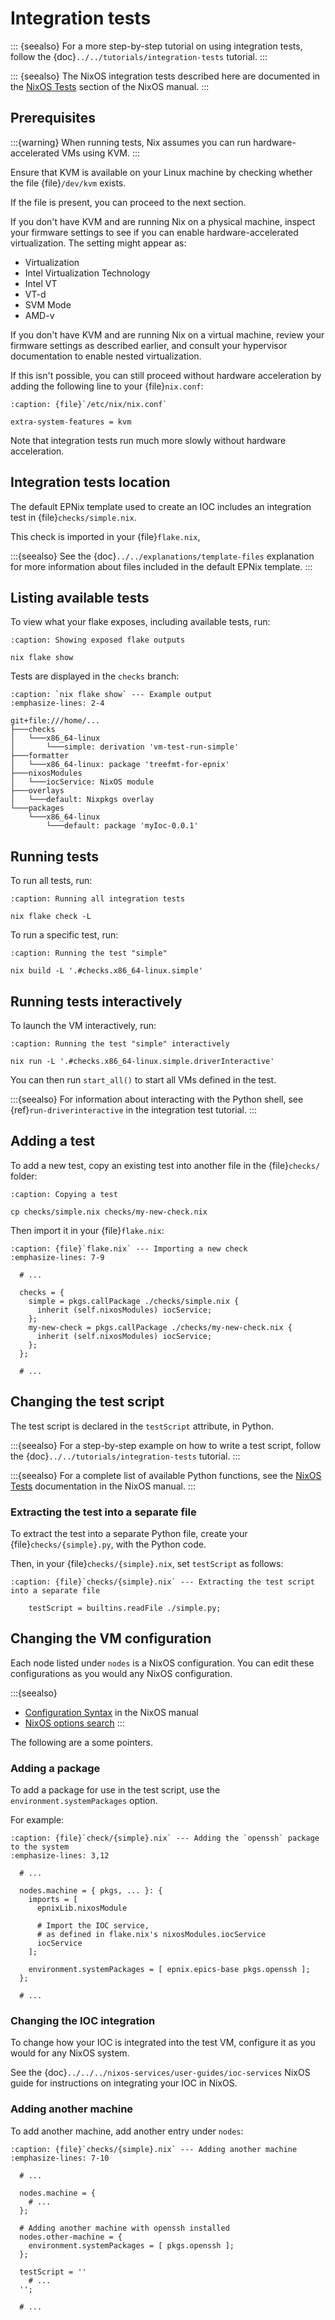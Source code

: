 # Integration tests

::: {seealso}
For a more step-by-step tutorial on using integration tests,
follow the {doc}`../../tutorials/integration-tests` tutorial.
:::

::: {seealso}
The NixOS integration tests described here are documented in the [NixOS Tests] section
of the NixOS manual.
:::

## Prerequisites

:::{warning}
When running tests,
Nix assumes you can run hardware-accelerated VMs using KVM.
:::

Ensure that KVM is available on your Linux machine
by checking whether the file {file}`/dev/kvm` exists.

If the file is present,
you can proceed to the next section.

If you don't have KVM
and are running Nix on a physical machine,
inspect your firmware settings
to see if you can enable hardware-accelerated virtualization.
The setting might appear as:

- Virtualization
- Intel Virtualization Technology
- Intel VT
- VT-d
- SVM Mode
- AMD-v

If you don't have KVM
and are running Nix on a virtual machine,
review your firmware settings
as described earlier,
and consult your hypervisor documentation
to enable nested virtualization.

If this isn't possible,
you can still proceed without hardware acceleration
by adding the following line to your {file}`nix.conf`:

```{code-block} dosini
:caption: {file}`/etc/nix/nix.conf`

extra-system-features = kvm
```

Note that integration tests run much more slowly
without hardware acceleration.

## Integration tests location

The default EPNix template used to create an IOC
includes an integration test in {file}`checks/simple.nix`.

This check is imported in your {file}`flake.nix`,

:::{seealso}
See the {doc}`../../explanations/template-files` explanation
for more information about files included in the default EPNix template.
:::

## Listing available tests

To view what your flake exposes,
including available tests,
run:

```{code-block} bash
:caption: Showing exposed flake outputs

nix flake show
```

Tests are displayed in the `checks` branch:

```{code-block} console
:caption: `nix flake show` --- Example output
:emphasize-lines: 2-4

git+file:///home/...
├───checks
│   └───x86_64-linux
│       └───simple: derivation 'vm-test-run-simple'
├───formatter
│   └───x86_64-linux: package 'treefmt-for-epnix'
├───nixosModules
│   └───iocService: NixOS module
├───overlays
│   └───default: Nixpkgs overlay
└───packages
    └───x86_64-linux
        └───default: package 'myIoc-0.0.1'
```

## Running tests

To run all tests,
run:

```{code-block} bash
:caption: Running all integration tests

nix flake check -L
```

To run a specific test,
run:

```{code-block} bash
:caption: Running the test "simple"

nix build -L '.#checks.x86_64-linux.simple'
```

## Running tests interactively

To launch the VM interactively,
run:

```{code-block} bash
:caption: Running the test "simple" interactively

nix run -L '.#checks.x86_64-linux.simple.driverInteractive'
```

You can then run `start_all()` to start all VMs defined in the test.

:::{seealso}
For information about interacting with the Python shell,
see {ref}`run-driverinteractive` in the integration test tutorial.
:::

## Adding a test

To add a new test,
copy an existing test into another file in the {file}`checks/` folder:

```{code-block} bash
:caption: Copying a test

cp checks/simple.nix checks/my-new-check.nix
```

Then import it in your {file}`flake.nix`:

```{code-block} nix
:caption: {file}`flake.nix` --- Importing a new check
:emphasize-lines: 7-9

  # ...

  checks = {
    simple = pkgs.callPackage ./checks/simple.nix {
      inherit (self.nixosModules) iocService;
    };
    my-new-check = pkgs.callPackage ./checks/my-new-check.nix {
      inherit (self.nixosModules) iocService;
    };
  };

  # ...
```

## Changing the test script

The test script is declared in the `testScript` attribute,
in Python.

:::{seealso}
For a step-by-step example on how to write a test script,
follow the {doc}`../../tutorials/integration-tests` tutorial.
:::

:::{seealso}
For a complete list of available Python functions,
see the [NixOS Tests] documentation in the NixOS manual.
:::

### Extracting the test into a separate file

To extract the test into a separate Python file,
create your {file}`checks/{simple}.py`,
with the Python code.

Then, in your {file}`checks/{simple}.nix`,
set `testScript` as follows:

```{code-block} nix
:caption: {file}`checks/{simple}.nix` --- Extracting the test script into a separate file

    testScript = builtins.readFile ./simple.py;
```

## Changing the VM configuration

Each node listed under `nodes` is a NixOS configuration.
You can edit these configurations as you would any NixOS configuration.

:::{seealso}
- [Configuration Syntax] in the NixOS manual
- [NixOS options search]
:::

The following are a some pointers.

### Adding a package

To add a package for use in the test script,
use the `environment.systemPackages` option.

For example:

```{code-block} nix
:caption: {file}`check/{simple}.nix` --- Adding the `openssh` package to the system
:emphasize-lines: 3,12

  # ...

  nodes.machine = { pkgs, ... }: {
    imports = [
      epnixLib.nixosModule

      # Import the IOC service,
      # as defined in flake.nix's nixosModules.iocService
      iocService
    ];

    environment.systemPackages = [ epnix.epics-base pkgs.openssh ];
  };

  # ...
```

### Changing the IOC integration

To change how your IOC is integrated into the test VM,
configure it as you would for any NixOS system.

See the {doc}`../../../nixos-services/user-guides/ioc-services` NixOS guide
for instructions on integrating your IOC in NixOS.

### Adding another machine

To add another machine,
add another entry under `nodes`:

```{code-block} nix
:caption: {file}`checks/{simple}.nix` --- Adding another machine
:emphasize-lines: 7-10

  # ...

  nodes.machine = {
    # ...
  };

  # Adding another machine with openssh installed
  nodes.other-machine = {
    environment.systemPackages = [ pkgs.openssh ];
  };

  testScript = ''
    # ...
  '';

  # ...
```

  [Configuration Syntax]: https://nixos.org/manual/nixos/stable/#sec-configuration-syntax
  [NixOS Tests]: https://nixos.org/manual/nixos/stable/index.html#sec-nixos-tests
  [NixOS options search]: https://search.nixos.org/options
